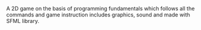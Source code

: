 A 2D game on the basis of programming fundamentals which follows all the commands and game instruction includes graphics, sound and made with SFML library.
